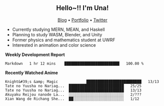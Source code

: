 <h2 align="center">
  Hello~!! I'm Una!
</h2>

<p align="center">
  <a href="https://anarchy.website/">Blog</a> &bull;
  <a href="https://una-ada.github.io/">Portfolio</a> &bull;
  <a href="https://twitter.com/xn__z7x">Twitter</a>
</p>

- Currently studying MERN, MEAN, and Haskell
- Planning to study WASM, Blender, and Unity
- Former physics and mathematics student at UWRF
- Interested in animation and color science

**Weekly Development Report**

<!--START_SECTION:waka-->

```text
Markdown   1 hr 12 mins    █████████████████████████   100.00 %
```

<!--END_SECTION:waka-->

**Recently Watched Anime**

<!-- RECENT-ANIME:START -->

    Knight&#39;s &amp; Magic             █████████████████████████   13/13
    Tate no Yuusha no Nariag...  █████████████████████████   25/25
    Tate no Yuusha no Nariag...  █████████████████████████   13/13
    Akuyaku Reijou nanode La...  ░░░░░░░░░░░░░░░░░░░░░░░░░   2/???
    Xian Wang de Richang She...  ██░░░░░░░░░░░░░░░░░░░░░░░   1/12
<!-- RECENT-ANIME:END -->
